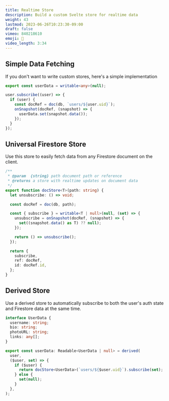 ```yaml
---
title: Realtime Store
description: Build a custom Svelte store for realtime data
weight: 43
lastmod: 2023-06-26T10:23:30-09:00
draft: false
vimeo: 840218610
emoji: 📅
video_length: 3:34
---
```


## Simple Data Fetching

If you don't want to write custom stores, here's a simple implementation

```typescript
export const userData = writable<any>(null);

user.subscribe((user) => {
  if (user) {
    const docRef = doc(db, `users/${user.uid}`);
    onSnapshot(docRef, (snapshot) => {
      userData.set(snapshot.data());
    });
  }
});
```

## Universal Firestore Store

Use this store to easily fetch data from any Firestore document on the client.

```typescript
/**
 * @param  {string} path document path or reference
 * @returns a store with realtime updates on document data
 */
export function docStore<T>(path: string) {
  let unsubscribe: () => void;

  const docRef = doc(db, path);

  const { subscribe } = writable<T | null>(null, (set) => {
    unsubscribe = onSnapshot(docRef, (snapshot) => {
      set((snapshot.data() as T) ?? null);
    });

    return () => unsubscribe();
  });

  return {
    subscribe,
    ref: docRef,
    id: docRef.id,
  };
}
```

## Derived Store

Use a derived store to automatically subscribe to both the user's auth state and Firestore data at the same time.

```typescript
interface UserData {
  username: string;
  bio: string;
  photoURL: string;
  links: any[];
}

export const userData: Readable<UserData | null> = derived(
  user,
  ($user, set) => {
    if ($user) {
      return docStore<UserData>(`users/${$user.uid}`).subscribe(set);
    } else {
      set(null);
    }
  },
);
```

